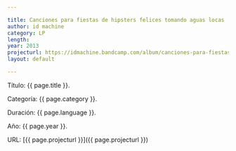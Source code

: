 ```yaml
---

title: Canciones para fiestas de hipsters felices tomando aguas locas
author: id machine
category: LP
length: 
year: 2013
projecturl: https://idmachine.bandcamp.com/album/canciones-para-fiestas-de-hipsters-felices-tomando-aguas-locas
layout: default

---
```


Título: {{ page.title }}.

Categoría: {{ page.category }}.

Duración: {{ page.language }}.

Año: {{ page.year }}.

URL: [{{ page.projecturl }}]({{ page.projecturl }})